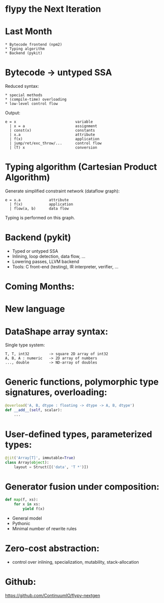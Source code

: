 # flypy the Next Iteration

# Last Month

    * Bytecode frontend (npm2)
    * Typing algorithm
    * Backend (pykit)

# Bytecode -> untyped SSA

Reduced syntax:

    * special methods
    * (compile-time) overloading
    * low-level control flow

Output:

    e = x                           variable
      | x = a                       assignment
      | const(x)                    constants
      | x.a                         attribute
      | f(x)                        application
      | jump/ret/exc_throw/...      control flow
      | (T) x                       conversion

# Typing algorithm (Cartesian Product Algorithm)

Generate simplified constraint network (dataflow graph):

    e = x.a             attribute
      | f(x)            application
      | flow(a, b)      data flow

Typing is performed on this graph.

# Backend (pykit)

* Typed or untyped SSA
* Inlining, loop detection, data flow, ...
* Lowering passes, LLVM backend
* Tools: C front-end (testing), IR interpreter, verifier, ...


# Coming Months:

# New language

# DataShape array syntax:

Single type system:

    T, T, int32         -> square 2D array of int32
    A, B, A : numeric   -> 2D array of numbers
    ..., double         -> ND-array of doubles

# Generic functions, polymorphic type signatures, overloading:

```python
@overload('A, B, dtype : floating -> dtype -> A, B, dtype')
def __add__(self, scalar):
    ...
```

# User-defined types, parameterized types:

```python
@jit('Array[T]', immutable=True)
class Array(object):
    layout = Struct([('data', 'T *')])
```

# Generator fusion under composition:

```python
def map(f, xs):
    for x in xs:
        yield f(x)
```

* General model
* Pythonic
* Minimal number of rewrite rules

# Zero-cost abstraction:

* control over inlining, specialization, mutability, stack-allocation

# Github:

https://github.com/ContinuumIO/flypy-nextgen
